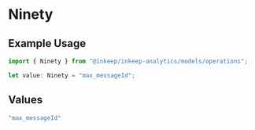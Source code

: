 # Ninety

## Example Usage

```typescript
import { Ninety } from "@inkeep/inkeep-analytics/models/operations";

let value: Ninety = "max_messageId";
```

## Values

```typescript
"max_messageId"
```
